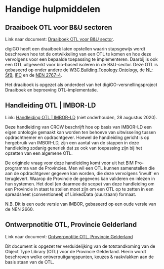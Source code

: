 # Handige hulpmiddelen

## Draaiboek OTL voor B&U sectoren

Link naar document: <a href="docs/Concept draaiboek ontwikkeling en beproeving OTL 4-4-2024.docx" download>Draaiboek OTL voor B&U sector</a>.

digiGO heeft een draaiboek laten opstellen waarin stapsgewijs wordt beschreven hoe tot de ontwikkeling van een OTL te komen en hoe deze vervolgens voor een bepaalde toepassing te implementeren. Daarbij is ook een OTL uitgewerkt voor bio-based isoleren in de B&U-sector. Deze OTL is gebaseerd op onder andere de <a href="https://w3c-lbd-cg.github.io/bot/">W3C Building Topology Ontology</a>, de <a href="https://ketenstandaard.nl/nl-sfb-facts/viewer/">NL-SfB</a>, <a href="https://technical.buildingsmart.org/standards/ifc/">IFC</a> en de <a href="https://www.nen.nl/normcommissie-conditiemeting">NEN 2767-4</a>.

Het draaiboek is opgezet als onderdeel van het digiGO-versnellingsproject Draaiboek en beproeving OTL-implementatie.

## Handleiding OTL | IMBOR-LD

Link: <a href="https://docs.crow.nl/imbor/handleiding-otl/">Handleiding OTL | IMBOR-LD</a> (niet onderhouden, 28 augustus 2020).

Deze handleiding van CROW beschrijft hoe op basis van IMBOR-LD een eigen ontologie gemaakt kan worden ten behoeve van uitwisseling tussen opdrachtnemer en opdrachtgever. Hoewel de handleiding gericht is op hergebruik van IMBOR-LD, zijn een aantal van de stappen in deze handleiding zodanig generiek dat ze ook van toepassing zijn bij het opzetten van een algemene OTL.

De originele vraag voor deze handleiding komt voor uit het BIM Pro-programma van de Provincies. Men wil een OTL kunnen samenstellen die aan de opdrachtgever gegeven kan worden, die deze vervolgens 'invult' en teruglevert. Waarop de Provincie de gegevens kan valideren en inlezen in hun systemen. Het doel (en daarmee de scope) van deze handleiding om een Provincie in staat te stellen moet zijn om een OTL op te zetten in een spreadsheet (conventioneel) of LinkedData (duurzaam) formaat.

N.B. Dit is een oude versie van IMBOR, gebaseerd op een oude versie van de NEN 2660.

## Ontwerpnotitie OTL, Provincie Gelderland

Link naar document: <a href="docs/Ontwerpnotitie OTL-1.10_20230303-geredigeerd.pdf" download>Ontwerpnotitie OTL, Provincie Gelderland</a>

Dit document is opgezet ter verduidelijking van de totstandkoming van de Object Type Library (OTL) voor de Provincie Gelderland. Hierin wordt beschreven welke ontwerpuitgangspunten, keuzes & raakvlakken aan de basis staan van de OTL.